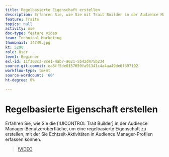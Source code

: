 ```yaml
---
title: Regelbasierte Eigenschaft erstellen
description: Erfahren Sie, wie Sie mit Trait Builder in der Audience Manager-Benutzeroberfläche eine regelbasierte Eigenschaft erstellen können, mit der Sie Echtzeit-Aktivitäten in Audience Manager-Profilen erfassen können.
feature: Traits
topics: null
activity: use
doc-type: feature video
team: Technical Marketing
thumbnail: 34749.jpg
kt: 5290
role: User
level: Beginner
exl-id: 11f303c3-8ce1-4ab7-a621-5b42d475b234
source-git-commit: ea8ff5de0157659fa91341c4a4aa49de6f397192
workflow-type: tm+mt
source-wordcount: '60'
ht-degree: 0%

---
```


# Regelbasierte Eigenschaft erstellen

Erfahren Sie, wie Sie die [!UICONTROL Trait Builder] in der Audience Manager-Benutzeroberfläche, um eine regelbasierte Eigenschaft zu erstellen, mit der Sie Echtzeit-Aktivitäten in Audience Manager-Profilen erfassen können.

>[!VIDEO](https://video.tv.adobe.com/v/34749/?quality=12&learn=on)
